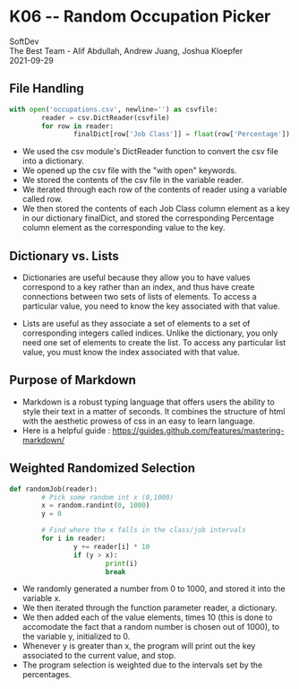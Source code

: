 # K06 -- Random Occupation Picker </br>
SoftDev </br>
The Best Team - Alif Abdullah, Andrew Juang, Joshua Kloepfer </br>
2021-09-29 </br>

## File Handling
```Python
with open('occupations.csv', newline='') as csvfile:
        reader = csv.DictReader(csvfile)
        for row in reader:
                finalDict[row['Job Class']] = float(row['Percentage'])
```
* We used the csv module's DictReader function to convert the csv file into a dictionary. </br>
* We opened up the csv file with the "with open" keywords. </br>
* We stored the contents of the csv file in the variable reader. </br>
* We iterated through each row of the contents of reader using a variable called row. </br>
* We then stored the contents of each Job Class column element as a key in our dictionary finalDict, and stored the corresponding Percentage column element as the corresponding value to the key. </br>
## Dictionary vs. Lists
* Dictionaries are useful because they allow you to have values correspond to a key rather than an index, and thus have create connections between two sets of lists of elements. To access a particular value, you need to know the key associated with that value. </br>

* Lists are useful as they associate a set of elements to a set of corresponding integers called indices. Unlike the dictionary, you only need one set of elements to create the list. To access any particular list value, you must know the index associated with that value. </br>

## Purpose of Markdown
* Markdown is a robust typing language that offers users the ability to style their text in a matter of seconds. It combines the structure of html with the aesthetic prowess of css in an easy to learn language. </br>
* Here is a helpful guide : https://guides.github.com/features/mastering-markdown/ </br>
## Weighted Randomized Selection
```Python
def randomJob(reader):
        # Pick some random int x (0,1000)
        x = random.randint(0, 1000)
        y = 0

        # Find where the x falls in the class/job intervals
        for i in reader:
                y += reader[i] * 10
                if (y > x):
                        print(i)
                        break
```
* We randomly generated a number from 0 to 1000, and stored it into the variable x. </br>
* We then iterated through the function parameter reader, a dictionary. </br> 
* We then added each of the value elements, times 10 (this is done to accomodate the fact that a random number is chosen out of 1000), to the variable y, initialized to 0. </br>
* Whenever y is greater than x, the program will print out the key associated to the current value, and stop. </br>
* The program selection is weighted due to the intervals set by the percentages. </br>
